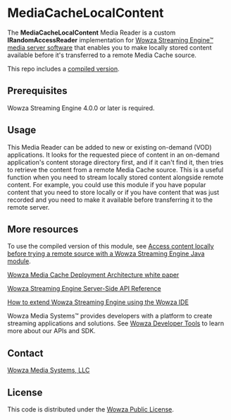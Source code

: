 # MediaCacheLocalContent
The **MediaCacheLocalContent** Media Reader is a custom **IRandomAccessReader** implementation for [Wowza Streaming Engine™ media server software](https://www.wowza.com/products/streaming-engine) that enables you to make locally stored content available before it's transferred to a remote Media Cache source.

This repo includes a [compiled version](/lib/wse-plugin-mediacachelocalcontent.jar).

## Prerequisites
Wowza Streaming Engine 4.0.0 or later is required.

## Usage
This Media Reader can be added to new or existing on-demand (VOD) applications. It looks for the requested piece of content in an on-demand application's content storage directory first, and if it can't find it, then tries to retrieve the content from a remote Media Cache source. This is a useful function when you need to stream locally stored content alongside remote content. For example, you could use this module if you have popular content that you need to store locally or if you have content that was just recorded and you need to make it available before transferring it to the remote server.

## More resources
To use the compiled version of this module, see [Access content locally before trying a remote source with a Wowza Streaming Engine Java module](https://www.wowza.com/docs/media-cache-implementation-that-will-first-try-to-access-content-locally-before-getting-it-from-a-remote-source-mediacachelocalcontent).

[Wowza Media Cache Deployment Architecture white paper](https://www.wowza.com/uploads/images/Wowza-Media-Cache-Deployment-Architecture__White_Paper_2014.pdf)

[Wowza Streaming Engine Server-Side API Reference](https://www.wowza.com/resources/serverapi/)

[How to extend Wowza Streaming Engine using the Wowza IDE](https://www.wowza.com/docs/how-to-extend-wowza-streaming-engine-using-the-wowza-ide)

Wowza Media Systems™ provides developers with a platform to create streaming applications and solutions. See [Wowza Developer Tools](https://www.wowza.com/developers) to learn more about our APIs and SDK.
## Contact
[Wowza Media Systems, LLC](https://www.wowza.com/contact)

## License
This code is distributed under the [Wowza Public License](/LICENSE.txt).
